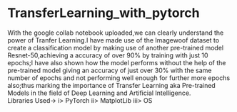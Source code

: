 # TransferLearning_with_pytorch
With the google collab notebook uploaded,we can clearly understand the power of Tranfer Learning.I have made use of the Imagewoof dataset to create a classification model by  making use of another pre-trained model Resnet-50,achieving a accuracy of over 90% by training with just 10 epochs;I have also shown how the model performs without the help of the pre-trained model giving an accuracy of just over 30% with the same number of epochs and not performing well enough for further more epochs also;thus marking the importance of Transfer Learning aka Pre-trained Models in the field of Deep Learning and Artificial Intelligence.  
Libraries Used->
i> PyTorch
ii> MatplotLib
iii> OS

